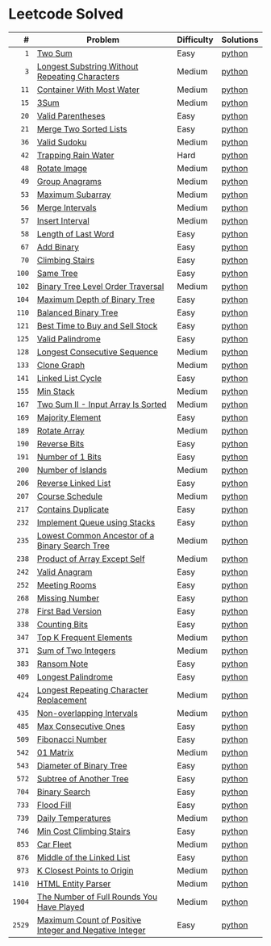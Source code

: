 # Leetcode Solved

|      # | Problem                                                                                                                                        | Difficulty | Solutions                                                                         |
| -----: | ---------------------------------------------------------------------------------------------------------------------------------------------- | ---------- | --------------------------------------------------------------------------------- |
|    `1` | [Two Sum](https://leetcode.com/problems/two-sum)                                                                                               | Easy       | [python](./python/1_two-sum.py)                                                   |
|    `3` | [Longest Substring Without Repeating Characters](https://leetcode.com/problems/longest-substring-without-repeating-characters)                 | Medium     | [python](./python/3_longest-substring-without-repeating-characters.py)            |
|   `11` | [Container With Most Water](https://leetcode.com/problems/container-with-most-water)                                                           | Medium     | [python](./python/11_container-with-most-water.py)                                |
|   `15` | [3Sum](https://leetcode.com/problems/3sum)                                                                                                     | Medium     | [python](./python/15_3sum.py)                                                     |
|   `20` | [Valid Parentheses](https://leetcode.com/problems/valid-parentheses)                                                                           | Easy       | [python](./python/20_valid-parentheses.py)                                        |
|   `21` | [Merge Two Sorted Lists](https://leetcode.com/problems/merge-two-sorted-lists)                                                                 | Easy       | [python](./python/21_merge-two-sorted-lists.py)                                   |
|   `36` | [Valid Sudoku](https://leetcode.com/problems/valid-sudoku)                                                                                     | Medium     | [python](./python/36_valid-sudoku.py)                                             |
|   `42` | [Trapping Rain Water](https://leetcode.com/problems/trapping-rain-water)                                                                       | Hard       | [python](./python/42_trapping-rain-water.py)                                      |
|   `48` | [Rotate Image](https://leetcode.com/problems/rotate-image)                                                                                     | Medium     | [python](./python/48_rotate-image.py)                                             |
|   `49` | [Group Anagrams](https://leetcode.com/problems/group-anagrams)                                                                                 | Medium     | [python](./python/49_group-anagrams.py)                                           |
|   `53` | [Maximum Subarray](https://leetcode.com/problems/maximum-subarray)                                                                             | Medium     | [python](./python/53_maximum-subarray.py)                                         |
|   `56` | [Merge Intervals](https://leetcode.com/problems/merge-intervals)                                                                               | Medium     | [python](./python/56_merge-intervals.py)                                          |
|   `57` | [Insert Interval](https://leetcode.com/problems/insert-interval)                                                                               | Medium     | [python](./python/57_insert-interval.py)                                          |
|   `58` | [Length of Last Word](https://leetcode.com/problems/length-of-last-word)                                                                       | Easy       | [python](./python/58_length-of-last-word.py)                                      |
|   `67` | [Add Binary](https://leetcode.com/problems/add-binary)                                                                                         | Easy       | [python](./python/67_add-binary.py)                                               |
|   `70` | [Climbing Stairs](https://leetcode.com/problems/climbing-stairs)                                                                               | Easy       | [python](./python/70_climbing-stairs.py)                                          |
|  `100` | [Same Tree](https://leetcode.com/problems/same-tree)                                                                                           | Easy       | [python](./python/100_same-tree.py)                                               |
|  `102` | [Binary Tree Level Order Traversal](https://leetcode.com/problems/binary-tree-level-order-traversal)                                           | Medium     | [python](./python/102_binary-tree-level-order-traversal.py)                       |
|  `104` | [Maximum Depth of Binary Tree](https://leetcode.com/problems/maximum-depth-of-binary-tree)                                                     | Easy       | [python](./python/104_maximum-depth-of-binary-tree.py)                            |
|  `110` | [Balanced Binary Tree](https://leetcode.com/problems/balanced-binary-tree)                                                                     | Easy       | [python](./python/110_balanced-binary-tree.py)                                    |
|  `121` | [Best Time to Buy and Sell Stock](https://leetcode.com/problems/best-time-to-buy-and-sell-stock)                                               | Easy       | [python](./python/121_best-time-to-buy-and-sell-stock.py)                         |
|  `125` | [Valid Palindrome](https://leetcode.com/problems/valid-palindrome)                                                                             | Easy       | [python](./python/125_valid-palindrome.py)                                        |
|  `128` | [Longest Consecutive Sequence](https://leetcode.com/problems/longest-consecutive-sequence)                                                     | Medium     | [python](./python/128_longest-consecutive-sequence.py)                            |
|  `133` | [Clone Graph](https://leetcode.com/problems/clone-graph)                                                                                       | Medium     | [python](./python/133_clone-graph.py)                                             |
|  `141` | [Linked List Cycle](https://leetcode.com/problems/linked-list-cycle)                                                                           | Easy       | [python](./python/141_linked-list-cycle.py)                                       |
|  `155` | [Min Stack](https://leetcode.com/problems/min-stack)                                                                                           | Medium     | [python](./python/155_min-stack.py)                                               |
|  `167` | [Two Sum II - Input Array Is Sorted](https://leetcode.com/problems/two-sum-ii-input-array-is-sorted)                                           | Medium     | [python](./python/167_two-sum-ii-input-array-is-sorted.py)                        |
|  `169` | [Majority Element](https://leetcode.com/problems/majority-element)                                                                             | Easy       | [python](./python/169_majority-element.py)                                        |
|  `189` | [Rotate Array](https://leetcode.com/problems/rotate-array)                                                                                     | Medium     | [python](./python/189_rotate-array.py)                                            |
|  `190` | [Reverse Bits](https://leetcode.com/problems/reverse-bits)                                                                                     | Easy       | [python](./python/190_reverse-bits.py)                                            |
|  `191` | [Number of 1 Bits](https://leetcode.com/problems/number-of-1-bits)                                                                             | Easy       | [python](./python/191_number-of-1-bits.py)                                        |
|  `200` | [Number of Islands](https://leetcode.com/problems/number-of-islands)                                                                           | Medium     | [python](./python/200_number-of-islands.py)                                       |
|  `206` | [Reverse Linked List](https://leetcode.com/problems/reverse-linked-list)                                                                       | Easy       | [python](./python/206_reverse-linked-list.py)                                     |
|  `207` | [Course Schedule](https://leetcode.com/problems/course-schedule)                                                                               | Medium     | [python](./python/207_course-schedule.py)                                         |
|  `217` | [Contains Duplicate](https://leetcode.com/problems/contains-duplicate)                                                                         | Easy       | [python](./python/217_contains-duplicate.py)                                      |
|  `232` | [Implement Queue using Stacks](https://leetcode.com/problems/implement-queue-using-stacks)                                                     | Easy       | [python](./python/232_implement-queue-using-stacks.py)                            |
|  `235` | [Lowest Common Ancestor of a Binary Search Tree](https://leetcode.com/problems/lowest-common-ancestor-of-a-binary-search-tree)                 | Medium     | [python](./python/235_lowest-common-ancestor-of-a-binary-search-tree.py)          |
|  `238` | [Product of Array Except Self](https://leetcode.com/problems/product-of-array-except-self)                                                     | Medium     | [python](./python/238_product-of-array-except-self.py)                            |
|  `242` | [Valid Anagram](https://leetcode.com/problems/valid-anagram)                                                                                   | Easy       | [python](./python/242_valid-anagram.py)                                           |
|  `252` | [Meeting Rooms](https://leetcode.com/problems/meeting-rooms)                                                                                   | Easy       | [python](./python/252_meeting-rooms.py)                                           |
|  `268` | [Missing Number](https://leetcode.com/problems/missing-number)                                                                                 | Easy       | [python](./python/268_missing-number.py)                                          |
|  `278` | [First Bad Version](https://leetcode.com/problems/first-bad-version)                                                                           | Easy       | [python](./python/278_first-bad-version.py)                                       |
|  `338` | [Counting Bits](https://leetcode.com/problems/counting-bits)                                                                                   | Easy       | [python](./python/338_counting-bits.py)                                           |
|  `347` | [Top K Frequent Elements](https://leetcode.com/problems/top-k-frequent-elements)                                                               | Medium     | [python](./python/347_top-k-frequent-elements.py)                                 |
|  `371` | [Sum of Two Integers](https://leetcode.com/problems/sum-of-two-integers)                                                                       | Medium     | [python](./python/371_sum-of-two-integers.py)                                     |
|  `383` | [Ransom Note](https://leetcode.com/problems/ransom-note)                                                                                       | Easy       | [python](./python/383_ransom-note.py)                                             |
|  `409` | [Longest Palindrome](https://leetcode.com/problems/longest-palindrome)                                                                         | Easy       | [python](./python/409_longest-palindrome.py)                                      |
|  `424` | [Longest Repeating Character Replacement](https://leetcode.com/problems/longest-repeating-character-replacement)                               | Medium     | [python](./python/424_longest-repeating-character-replacement.py)                 |
|  `435` | [Non-overlapping Intervals](https://leetcode.com/problems/non-overlapping-intervals)                                                           | Medium     | [python](./python/435_non-overlapping-intervals.py)                               |
|  `485` | [Max Consecutive Ones](https://leetcode.com/problems/max-consecutive-ones)                                                                     | Easy       | [python](./python/485_max-consecutive-ones.py)                                    |
|  `509` | [Fibonacci Number](https://leetcode.com/problems/fibonacci-number)                                                                             | Easy       | [python](./python/509_fibonacci-number.py)                                        |
|  `542` | [01 Matrix](https://leetcode.com/problems/01-matrix)                                                                                           | Medium     | [python](./python/542_01-matrix.py)                                               |
|  `543` | [Diameter of Binary Tree](https://leetcode.com/problems/diameter-of-binary-tree)                                                               | Easy       | [python](./python/543_diameter-of-binary-tree.py)                                 |
|  `572` | [Subtree of Another Tree](https://leetcode.com/problems/subtree-of-another-tree)                                                               | Easy       | [python](./python/572_subtree-of-another-tree.py)                                 |
|  `704` | [Binary Search](https://leetcode.com/problems/binary-search)                                                                                   | Easy       | [python](./python/704_binary-search.py)                                           |
|  `733` | [Flood Fill](https://leetcode.com/problems/flood-fill)                                                                                         | Easy       | [python](./python/733_flood-fill.py)                                              |
|  `739` | [Daily Temperatures](https://leetcode.com/problems/daily-temperatures)                                                                         | Medium     | [python](./python/739_daily-temperatures.py)                                      |
|  `746` | [Min Cost Climbing Stairs](https://leetcode.com/problems/min-cost-climbing-stairs)                                                             | Easy       | [python](./python/746_min-cost-climbing-stairs.py)                                |
|  `853` | [Car Fleet](https://leetcode.com/problems/car-fleet)                                                                                           | Medium     | [python](./python/853_car-fleet.py)                                               |
|  `876` | [Middle of the Linked List](https://leetcode.com/problems/middle-of-the-linked-list)                                                           | Easy       | [python](./python/876_middle-of-the-linked-list.py)                               |
|  `973` | [K Closest Points to Origin](https://leetcode.com/problems/k-closest-points-to-origin)                                                         | Medium     | [python](./python/973_k-closest-points-to-origin.py)                              |
| `1410` | [HTML Entity Parser](https://leetcode.com/problems/html-entity-parser)                                                                         | Medium     | [python](./python/1410_html-entity-parser.py)                                     |
| `1904` | [The Number of Full Rounds You Have Played](https://leetcode.com/problems/the-number-of-full-rounds-you-have-played)                           | Medium     | [python](./python/1904_the-number-of-full-rounds-you-have-played.py)              |
| `2529` | [Maximum Count of Positive Integer and Negative Integer](https://leetcode.com/problems/maximum-count-of-positive-integer-and-negative-integer) | Easy       | [python](./python/2529_maximum-count-of-positive-integer-and-negative-integer.py) |
